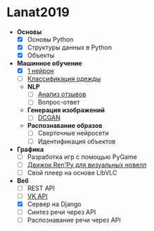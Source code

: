 # Lanat2019

- **Основы**
  - [X] Основы Python
  - [X] Структуры данных в Python
  - [X] Объекты
- **Машинное обучение**
  - [X] [1 нейрон](https://colab.research.google.com/github/LotusBro98/Lanat2019/blob/master/Machine_Learning_1.ipynb)
  - [ ] [Классификация одежды](https://colab.research.google.com/github/tensorflow/docs/blob/master/site/ru/tutorials/keras/basic_classification.ipynb)
  - **NLP**
    - [ ] [Анализ отзывов](https://colab.research.google.com/github/tensorflow/docs/blob/master/site/ru/tutorials/keras/basic_text_classification.ipynb?hl=ru)
    - [ ] Вопрос-ответ
  - **Генерация изображений**
    - [ ] [DCGAN](https://colab.research.google.com/github/tensorflow/docs/blob/master/site/en/r2/tutorials/generative/dcgan.ipynb)
  - **Распознавание образов**
    - [ ] Сверточные нейросети
    - [ ] Идентификация объектов
- **Графика**
  - [ ] Разработка игр с помощью PyGame
  - [ ] [Движок Ren'Py для визуальных новелл](https://www.renpy.org/doc/html/quickstart.html)
  - [ ] Свой плеер на основе LibVLC
- **Веб**
  - [ ] REST API
  - [ ] [VK API](https://vk.readthedocs.io/en/latest/)
  - [X] Сервер на Django
  - [ ] Синтез речи через API
  - [ ] Распознавание речи через API
